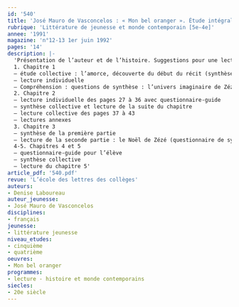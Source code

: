 ```yaml
---
id: '540'
title: 'José Mauro de Vasconcelos : « Mon bel oranger ». Étude intégrale (1/2) '
rubrique: 'Littérature de jeunesse et monde contemporain [5e-4e]'
annee: '1991'
magazine: 'n°12-13 1er juin 1992'
pages: '14'
description: |-
  'Présentation de l’auteur et de l’histoire. Suggestions pour une lecture collective. Bibliographie sur le Brésil et sur le travail des enfants.
  1. Chapitre 1
  – étude collective : l’amorce, découverte du début du récit (synthèse collective), le narrateur, le contexte social
  – lecture individuelle
  – Compréhension : questions de synthèse : l’univers imaginaire de Zézé, Zézé vu par les autres
  2. Chapitre 2
  – lecture individuelle des pages 27 à 36 avec questionnaire-guide
  – synthèse collective et lecture de la suite du chapitre
  – lecture collective des pages 37 à 43
  – lectures annexes
  3. Chapitre 3
  – synthèse de la première partie
  – lecture de la seconde partie : le Noël de Zézé (questionnaire de synthèse)
  4-5. Chapitres 4 et 5
  – questionnaire-guide pour l’élève
  – synthèse collective
  – lecture du chapitre 5'
article_pdf: '540.pdf'
revue: 'L’école des lettres des collèges'
auteurs:
- Denise Laboureau
auteur_jeunesse:
- José Mauro de Vasconcelos
disciplines:
- français
jeunesse:
- littérature jeunesse
niveau_etudes:
- cinquième
- quatrième
oeuvres:
- Mon bel oranger
programmes:
- lecture - histoire et monde contemporains
siecles:
- 20e siècle
---
```


